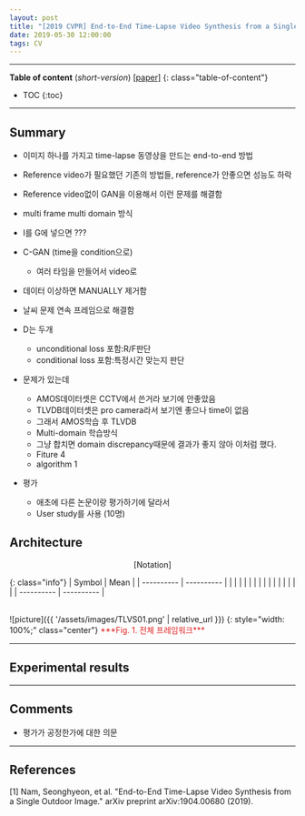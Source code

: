 ```yaml
---
layout: post
title: "[2019 CVPR] End-to-End Time-Lapse Video Synthesis from a Single Outdoor Image (*incomplete*)"
date: 2019-05-30 12:00:00
tags: CV 
---
```


<!--more-->

--- 

**Table of content** (*short-version*)
[[paper]](https://arxiv.org/abs/1904.00680) 
{: class="table-of-content"}
* TOC
{:toc}

---

## Summary

- 이미지 하나를 가지고 time-lapse 동영상을 만드는 end-to-end 방법
- Reference video가 필요했던 기존의 방법들, reference가 안좋으면 성능도 하락
- Reference video없이 GAN을 이용해서 이런 문제를 해결함
- multi frame multi domain 방식
- I를 G에 넣으면 ???
- C-GAN (time을 condition으로)
  - 여러 타임을 만들어서 video로
- 데이터 이상하면 MANUALLY 제거함
- 날씨 문제 연속 프레임으로 해결함
- D는 두개
  - unconditional loss 포함:R/F판단
  - conditional loss 포함:특정시간 맞는지 판단
- 문제가 있는데
  - AMOS데이터셋은 CCTV에서 쓴거라 보기에 안좋았음
  - TLVDB데이터셋은 pro camera라서 보기엔 좋으나 time이 없음
  - 그래서 AMOS학습 후 TLVDB
  - Multi-domain 학습방식
  - 그냥 합치면 domain discrepancy때문에 결과가 좋지 않아 이처럼 했다.
  - Fiture 4
  - algorithm 1
  
- 평가
  - 애초에 다른 논문이랑 평가하기에 달라서
  - User study를 사용 (10명)
  

## Architecture


<p align="center">
[Notation]
</p>

{: class="info"}
| Symbol | Mean |
| ---------- | ---------- |
|  |  |
|  |  |
|  |  |
|  |  |
|  |  |
| ---------- | ---------- |

<br/>
![picture]({{ '/assets/images/TLVS01.png' | relative_url }})
{: style="width: 100%;" class="center"}
<span style="color: #e01f1f;">***Fig. 1. 전체 프레임워크***</span>

---
  
## Experimental results

---

## Comments


- 평가가 공정한가에 대한 의문

---

## References

[1] Nam, Seonghyeon, et al. "End-to-End Time-Lapse Video Synthesis from a Single Outdoor Image." arXiv preprint arXiv:1904.00680 (2019).
